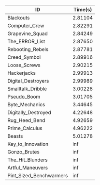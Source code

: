 |ID|Time(s)|
|-|-|
|Blackouts|2.81104|
|Computer_Crew|2.82291|
|Grapevine_Squad|2.84249|
|The_ERROR_List|2.87650|
|Rebooting_Rebels|2.87781|
|Creed_Symbol|2.89916|
|Loose_Screws|2.90215|
|Hackerjacks|2.99913|
|Digital_Destroyers|2.99989|
|Smalltalk_Dribble|3.00228|
|Pseudo_Boom|3.01705|
|Byte_Mechanics|3.44645|
|Digitally_Destroyed|4.22648|
|Rug_Heed_Bend|4.92659|
|Prime_Calculus|4.96222|
|Beasts|5.01278|
|Key_to_Innovation|inf|
|Gonzo_Brutes|inf|
|The_Hit_Blunders|inf|
|Artful_Maneuvers|inf|
|Pint_Sized_Benchwarmers|inf|
